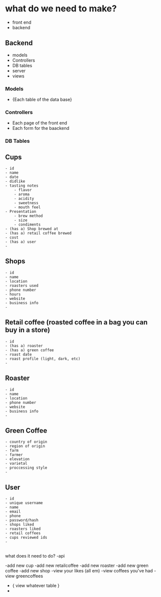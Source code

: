 

# what do we need to make? 
- front end
- backend 

## Backend
- models
- Controllers
- DB tables
- server
- views

### Models
- {Each table of the data base}

### Controllers
- Each page of the front end
- Each form for the baackend

### DB Tables
## Cups
    - id
    - name
    - date
    - didlike
    - tasting notes
        - flavor
        - aroma
        - acidity
        - sweetness
        - mouth feel
    - Presentation
        - brew method
        - size
        - condiments
    - (has a) Shop brewed at
    - (has a) retail coffee brewed 
    - cost
    - (has a) user
    - 

## Shops
    - id
    - name
    - location
    - roasters used
    - phone number 
    - hours
    - website
    - business info
    - 

## Retail coffee (roasted coffee in a bag you can buy in a store)
    - id
    - (has a) roaster
    - (has a) green coffee
    - roast date
    - roast profile (light, dark, etc)
    - 

## Roaster
    - id 
    - name
    - location
    - phone number 
    - website
    - business info
    - 

## Green Coffee
    - country of origin
    - region of origin
    - farm 
    - farmer
    - elevation
    - varietal
    - proccessing style
    - 

## User
    - id
    - unique username
    - name
    - email
    - phone
    - password/hash
    - shops liked
    - roasters liked
    - retail coffees 
    - cups reviewed ids
    - 


## 

what does it need to do?
-api

-add new cup
-add new retailcoffee
-add new roaster
-add new green coffee
-add new shop
-view your likes (all em)
-view coffees you've had
-view greencoffees 
- { view whatever table }
-